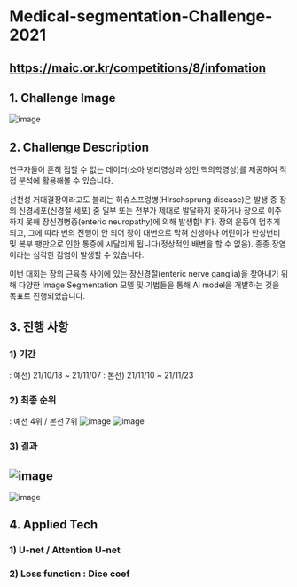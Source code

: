 # Medical-segmentation-Challenge-2021
https://maic.or.kr/competitions/8/infomation 
--------
## 1. Challenge Image
![image](https://user-images.githubusercontent.com/77380467/148221025-6674aaf1-d382-4c1b-95e5-a4456c31a18b.png)


## 2. Challenge Description
연구자들이 흔히 접할 수 없는 데이터(소아 병리영상과 성인 핵의학영상)를 제공하여 직접 분석에 활용해볼 수 있습니다. 

선천성 거대결장이라고도 불리는 허슈스프렁병(HIrschsprung disease)은 발생 중 장의 신경세포(신경절 세포) 중 일부 또는 전부가 제대로 발달하지 못하거나 장으로 이주하지 못해 장신경병증(enteric neuropathy)에 의해 발생합니다. 장의 운동이 멈추게 되고, 그에 따라 변의 진행이 안 되어 장이 대변으로 막혀 신생아나 어린이가 만성변비 및 복부 팽만으로 인한 통증에 시달리게 됩니다(정상적인 배변을 할 수 없음). 종종 장염이라는 심각한 감염이 발생할 수 있습니다.

이번 대회는 장의 근육층 사이에 있는 장신경절(enteric nerve ganglia)을 찾아내기 위해 다양한 Image Segmentation 모델 및 기법들을 통해 AI model을 개발하는 것을 목표로 진행되었습니다. 

## 3. 진행 사항
### 1) 기간 
: 예선) 21/10/18 ~ 21/11/07
: 본선) 21/11/10 ~ 21/11/23

### 2) 최종 순위
: 예선 4위 / 본선 7위
![image](https://user-images.githubusercontent.com/77380467/148221789-26491f76-46b4-4fa1-8178-ec7ca5a9e09a.png)
![image](https://user-images.githubusercontent.com/77380467/148221925-5ff6e01a-d0a1-4774-8ba5-5b23d6f82d1a.png)

### 3) 결과 
![image](https://user-images.githubusercontent.com/77380467/148221995-ac84a83d-0dc4-4d45-870f-ee1c19ed0469.png)
-------
![image](https://user-images.githubusercontent.com/77380467/148222022-83409842-2a7f-4e5f-bd93-ca4c084b8540.png)


## 4. Applied Tech
### 1) U-net / Attention U-net 
### 2) Loss function : Dice coef
